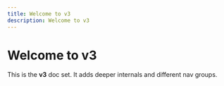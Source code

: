 ```yaml
---
title: Welcome to v3
description: Welcome to v3
---
```


# Welcome to v3

This is the **v3** doc set. It adds deeper internals and different nav groups.
